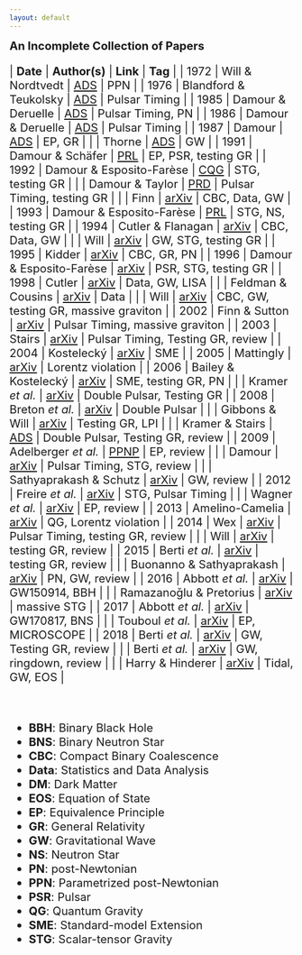 ```yaml
---
layout: default
---
```


<style>
table {
  font-family: arial, sans-serif;
  border-collapse: collapse;
  width: 100%;
}

td, th {
  border: 1px solid #dddddd;
  text-align: left;
  padding: 8px;
}

tr:nth-child(odd) {
  background-color: #dddddd;
}
</style>

<script type="text/x-mathjax-config">
  MathJax.Hub.Config({
    tex2jax: {
      inlineMath: [ ['$','$'] ],
      processEscapes: true
    }
  });
</script>
<script type="text/javascript" src="https://cdn.mathjax.org/mathjax/latest/MathJax.js?config=TeX-AMS-MML_HTMLorMML">
</script>

<big><big> **An Incomplete Collection of Papers**

| **Date** |  **Author(s)** | **Link** | **Tag** |
| 1972 | Will & Nordtvedt | [ADS](http://adsabs.harvard.edu/abs/1972ApJ...177..757W) | PPN |
| 1976 | Blandford & Teukolsky | [ADS](http://adsabs.harvard.edu/abs/1976ApJ...205..580B) | Pulsar Timing |
| 1985 | Damour & Deruelle | [ADS](http://adsabs.harvard.edu/abs/1985AIHS...43..107D) | Pulsar Timing, PN |
| 1986 | Damour & Deruelle | [ADS](http://adsabs.harvard.edu/abs/1986AIHS...44..263D) | Pulsar Timing |
| 1987 | Damour | [ADS](http://adsabs.harvard.edu/abs/1987thyg.book..128D) | EP, GR |
| | Thorne | [ADS](http://adsabs.harvard.edu/abs/1987thyg.book..330T) | GW |
| 1991 | Damour & Schäfer | [PRL](https://journals.aps.org/prl/abstract/10.1103/PhysRevLett.66.2549) | EP, PSR, testing GR |
| 1992 | Damour & Esposito-Farèse | [CQG](http://dx.doi.org/10.1088/0264-9381/9/9/015) | STG, testing GR |
| | Damour & Taylor | [PRD](https://journals.aps.org/prd/abstract/10.1103/PhysRevD.45.1840) | Pulsar Timing, testing GR |
| | Finn | [arXiv](https://arxiv.org/abs/gr-qc/9209010) | CBC, Data, GW |
| 1993 | Damour & Esposito-Farèse | [PRL](http://dx.doi.org/10.1103/PhysRevLett.70.2220) | STG, NS, testing GR |
| 1994 | Cutler & Flanagan | [arXiv](https://arxiv.org/abs/gr-qc/9402014) | CBC, Data, GW |
| | Will | [arXiv](https://arxiv.org/abs/gr-qc/9406022) | GW, STG, testing GR |
| 1995 | Kidder | [arXiv](https://arxiv.org/abs/gr-qc/9506022) | CBC, GR, PN | 
| 1996 | Damour & Esposito-Farèse | [arXiv](https://arxiv.org/abs/gr-qc/9602056) | PSR, STG, testing GR |
| 1998 | Cutler | [arXiv](https://arxiv.org/abs/gr-qc/9703068) | Data, GW, LISA |
| | Feldman & Cousins | [arXiv](https://arxiv.org/abs/physics/9711021) | Data |
| | Will | [arXiv](https://arxiv.org/abs/gr-qc/9709011) | CBC, GW, testing GR, massive graviton |
| 2002 | Finn & Sutton | [arXiv](https://arxiv.org/abs/gr-qc/0109049) | Pulsar Timing, massive graviton |
| 2003 | Stairs | [arXiv](https://arxiv.org/abs/astro-ph/0307536) | Pulsar Timing, Testing GR, review |
| 2004 | Kostelecký | [arXiv](https://arxiv.org/abs/hep-th/0312310) | SME |
| 2005 | Mattingly | [arXiv](https://arxiv.org/abs/gr-qc/0502097) | Lorentz violation |
| 2006 | Bailey & Kostelecký | [arXiv](https://arxiv.org/abs/gr-qc/0603030) | SME, testing GR, PN |
| | Kramer *et al.* | [arXiv](https://arxiv.org/abs/astro-ph/0609417) | Double Pulsar, Testing GR |
| 2008 | Breton *et al.* | [arXiv](https://arxiv.org/abs/0807.2644) | Double Pulsar | 
| | Gibbons & Will | [arXiv](https://arxiv.org/abs/gr-qc/0611006) | Testing GR, LPI |
| | Kramer & Stairs | [ADS](http://adsabs.harvard.edu/abs/2008ARA%26A..46..541K) | Double Pulsar, Testing GR, review |
| 2009 | Adelberger *et al.* | [PPNP](http://dx.doi.org/10.1016/j.ppnp.2008.08.002) | EP, review |
| | Damour | [arXiv](https://arxiv.org/abs/0704.0749) | Pulsar Timing, STG, review |
| | Sathyaprakash & Schutz | [arXiv](https://arxiv.org/abs/0903.0338) | GW, review |
| 2012 | Freire *et al.* | [arXiv](https://arxiv.org/abs/1205.1450) | STG, Pulsar Timing |
| | Wagner *et al.* | [arXiv](https://arxiv.org/abs/1207.2442) | EP, review | 
| 2013 | Amelino-Camelia | [arXiv](https://arxiv.org/abs/0806.0339) | QG, Lorentz violation |
| 2014 | Wex | [arXiv](https://arxiv.org/abs/1402.5594) | Pulsar Timing, testing GR, review |
| | Will | [arXiv](https://arxiv.org/abs/1403.7377) | testing GR, review |
| 2015 | Berti *et al.* | [arXiv](https://arxiv.org/abs/1501.07274) | testing GR, review |
| | Buonanno &  Sathyaprakash | [arXiv](https://arxiv.org/abs/1410.7832) | PN, GW, review |
| 2016 |  Abbott *et al.* | [arXiv](https://arxiv.org/abs/1602.03837) | GW150914, BBH |
| | Ramazanoğlu & Pretorius | [arXiv](https://arxiv.org/abs/1601.07475) | massive STG |
| 2017 | Abbott *et al.* | [arXiv](https://arxiv.org/abs/1710.05832) | GW170817, BNS |
| | Touboul *et al.* | [arXiv](https://arxiv.org/abs/1712.01176) | EP, MICROSCOPE |
| 2018 | Berti *et al.* | [arXiv](https://arxiv.org/abs/1801.03208) | GW, Testing GR, review |
| | Berti *et al.* | [arXiv](https://arxiv.org/abs/1801.03587) | GW, ringdown, review |
| | Harry & Hinderer | [arXiv](https://arxiv.org/abs/1801.09972) | Tidal, GW, EOS |

<br>

- **BBH**: Binary Black Hole
- **BNS**: Binary Neutron Star
- **CBC**: Compact Binary Coalescence
- **Data**: Statistics and Data Analysis
- **DM**: Dark Matter
- **EOS**: Equation of State
- **EP**: Equivalence Principle
- **GR**: General Relativity
- **GW**: Gravitational Wave
- **NS**: Neutron Star
- **PN**: post-Newtonian
- **PPN**: Parametrized post-Newtonian
- **PSR**: Pulsar
- **QG**: Quantum Gravity
- **SME**: Standard-model Extension
- **STG**: Scalar-tensor Gravity